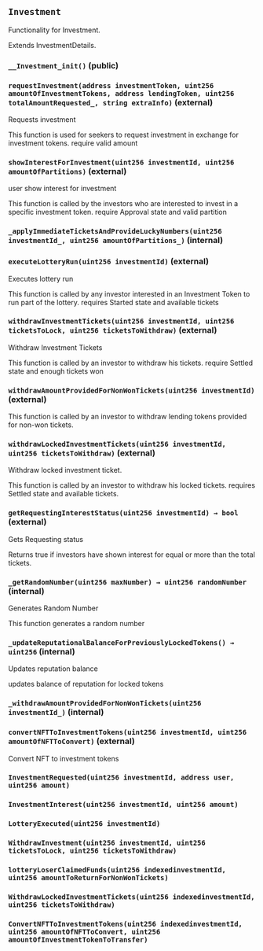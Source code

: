 ## `Investment`

Functionality for Investment.


Extends InvestmentDetails.


### `__Investment_init()` (public)





### `requestInvestment(address investmentToken, uint256 amountOfInvestmentTokens, address lendingToken, uint256 totalAmountRequested_, string extraInfo)` (external)

Requests investment


This function is used for seekers to request investment in exchange for investment tokens.
require valid amount


### `showInterestForInvestment(uint256 investmentId, uint256 amountOfPartitions)` (external)

user show interest for investment


This function is called by the investors who are interested to invest in a specific investment token.
require Approval state and valid partition


### `_applyImmediateTicketsAndProvideLuckyNumbers(uint256 investmentId_, uint256 amountOfPartitions_)` (internal)





### `executeLotteryRun(uint256 investmentId)` (external)

Executes lottery run


This function is called by any investor interested in an Investment Token to run part of the lottery.
requires Started state and available tickets


### `withdrawInvestmentTickets(uint256 investmentId, uint256 ticketsToLock, uint256 ticketsToWithdraw)` (external)

Withdraw Investment Tickets


This function is called by an investor to withdraw his tickets.
require Settled state and enough tickets won


### `withdrawAmountProvidedForNonWonTickets(uint256 investmentId)` (external)



This function is called by an investor to withdraw lending tokens provided for non-won tickets.


### `withdrawLockedInvestmentTickets(uint256 investmentId, uint256 ticketsToWithdraw)` (external)

Withdraw locked investment ticket.


This function is called by an investor to withdraw his locked tickets.
requires Settled state and available tickets.


### `getRequestingInterestStatus(uint256 investmentId) → bool` (external)

Gets Requesting status


Returns true if investors have shown interest for equal or more than the total tickets.


### `_getRandomNumber(uint256 maxNumber) → uint256 randomNumber` (internal)

Generates Random Number


This function generates a random number


### `_updateReputationalBalanceForPreviouslyLockedTokens() → uint256` (internal)

Updates reputation balance


updates balance of reputation for locked tokens


### `_withdrawAmountProvidedForNonWonTickets(uint256 investmentId_)` (internal)





### `convertNFTToInvestmentTokens(uint256 investmentId, uint256 amountOfNFTToConvert)` (external)

Convert NFT to investment tokens





### `InvestmentRequested(uint256 investmentId, address user, uint256 amount)`





### `InvestmentInterest(uint256 investmentId, uint256 amount)`





### `LotteryExecuted(uint256 investmentId)`





### `WithdrawInvestment(uint256 investmentId, uint256 ticketsToLock, uint256 ticketsToWithdraw)`





### `lotteryLoserClaimedFunds(uint256 indexedinvestmentId, uint256 amountToReturnForNonWonTickets)`





### `WithdrawLockedInvestmentTickets(uint256 indexedinvestmentId, uint256 ticketsToWithdraw)`





### `ConvertNFTToInvestmentTokens(uint256 indexedinvestmentId, uint256 amountOfNFTToConvert, uint256 amountOfInvestmentTokenToTransfer)`





